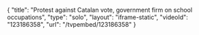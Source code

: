 {
    "title": "Protest against Catalan vote, government firm on school occupations",
    "type": "solo",
    "layout": "iframe-static",
    "videoId": "123186358",
    "url": "\/tvpembed\/123186358"
}
